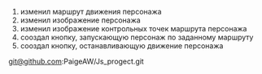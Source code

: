 1. изменил маршрут движения персонажа
2. изменил изображение персонажа
3. изменил изображение контрольных точек маршрута персонажа
4. сооздал кнопку, запускающую персонаж по заданному маршруту
5. сооздал кнопку, останавливающую движение персонажа


git@github.com:PaigeAW/Js_progect.git
